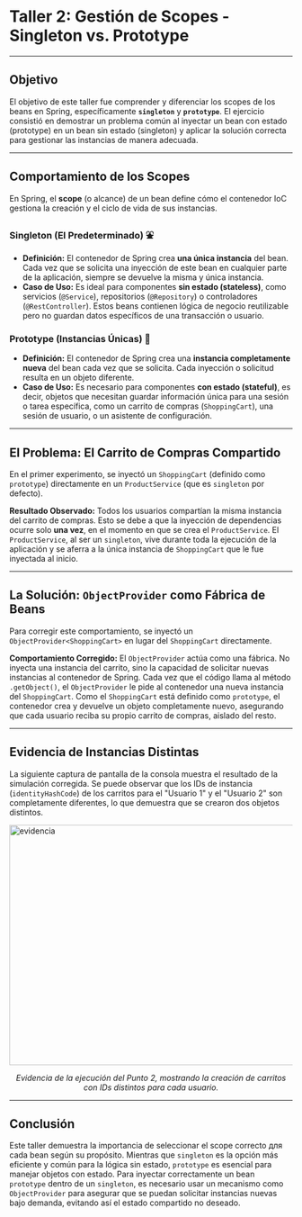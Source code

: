 # Taller 2: Gestión de Scopes - Singleton vs. Prototype

---

## Objetivo

El objetivo de este taller fue comprender y diferenciar los scopes de los beans en Spring, específicamente **`singleton`** y **`prototype`**. El ejercicio consistió en demostrar un problema común al inyectar un bean con estado (prototype) en un bean sin estado (singleton) y aplicar la solución correcta para gestionar las instancias de manera adecuada.

---

## Comportamiento de los Scopes

En Spring, el **scope** (o alcance) de un bean define cómo el contenedor IoC gestiona la creación y el ciclo de vida de sus instancias.

### Singleton (El Predeterminado) ⛲
* **Definición:** El contenedor de Spring crea **una única instancia** del bean. Cada vez que se solicita una inyección de este bean en cualquier parte de la aplicación, siempre se devuelve la misma y única instancia.
* **Caso de Uso:** Es ideal para componentes **sin estado (stateless)**, como servicios (`@Service`), repositorios (`@Repository`) o controladores (`@RestController`). Estos beans contienen lógica de negocio reutilizable pero no guardan datos específicos de una transacción o usuario.

### Prototype (Instancias Únicas) 🍾
* **Definición:** El contenedor de Spring crea una **instancia completamente nueva** del bean cada vez que se solicita. Cada inyección o solicitud resulta en un objeto diferente.
* **Caso de Uso:** Es necesario para componentes **con estado (stateful)**, es decir, objetos que necesitan guardar información única para una sesión o tarea específica, como un carrito de compras (`ShoppingCart`), una sesión de usuario, o un asistente de configuración.

---

## El Problema: El Carrito de Compras Compartido

En el primer experimento, se inyectó un `ShoppingCart` (definido como `prototype`) directamente en un `ProductService` (que es `singleton` por defecto).

**Resultado Observado:** Todos los usuarios compartían la misma instancia del carrito de compras. Esto se debe a que la inyección de dependencias ocurre solo **una vez**, en el momento en que se crea el `ProductService`. El `ProductService`, al ser un `singleton`, vive durante toda la ejecución de la aplicación y se aferra a la única instancia de `ShoppingCart` que le fue inyectada al inicio.

---

## La Solución: `ObjectProvider` como Fábrica de Beans

Para corregir este comportamiento, se inyectó un `ObjectProvider<ShoppingCart>` en lugar del `ShoppingCart` directamente.

**Comportamiento Corregido:** El `ObjectProvider` actúa como una fábrica. No inyecta una instancia del carrito, sino la capacidad de solicitar nuevas instancias al contenedor de Spring. Cada vez que el código llama al método `.getObject()`, el `ObjectProvider` le pide al contenedor una nueva instancia del `ShoppingCart`. Como el `ShoppingCart` está definido como `prototype`, el contenedor crea y devuelve un objeto completamente nuevo, asegurando que cada usuario reciba su propio carrito de compras, aislado del resto.

---

## Evidencia de Instancias Distintas

<p>La siguiente captura de pantalla de la consola muestra el resultado de la simulación corregida. Se puede observar que los IDs de instancia (<code>identityHashCode</code>) de los carritos para el "Usuario 1" y el "Usuario 2" son completamente diferentes, lo que demuestra que se crearon dos objetos distintos.</p>

<p align="center">
</p>
<img width="508" height="427" alt="evidencia" src="https://github.com/user-attachments/assets/8d1aebe0-def2-4686-80d1-b8cd86c9d11a" />

<p align="center">
  <em>Evidencia de la ejecución del Punto 2, mostrando la creación de carritos con IDs distintos para cada usuario.</em>
</p>

---

## Conclusión

Este taller demuestra la importancia de seleccionar el scope correcto для cada bean según su propósito. Mientras que `singleton` es la opción más eficiente y común para la lógica sin estado, `prototype` es esencial para manejar objetos con estado. Para inyectar correctamente un bean `prototype` dentro de un `singleton`, es necesario usar un mecanismo como `ObjectProvider` para asegurar que se puedan solicitar instancias nuevas bajo demanda, evitando así el estado compartido no deseado.
